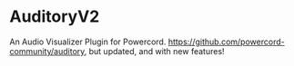 # AuditoryV2
An Audio Visualizer Plugin for Powercord. https://github.com/powercord-community/auditory, but updated, and with new features!
